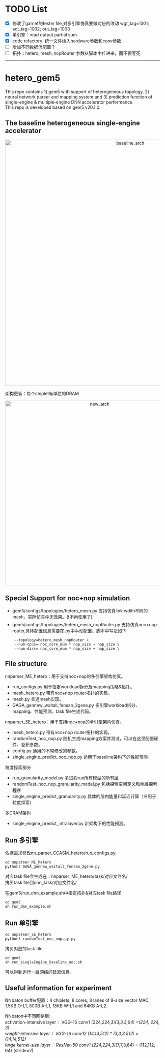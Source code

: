 # TODO List
- [x] 修改了garnet的tester file,对多引擎仿真要做对应的改动 
  wgt_tag=1001; act_tag=1002; out_tag=1003  
- [x] 单引擎：read output partial sum
- [x] code refactory: 统一文件读入hardware参数和conv参数 
- [ ] 增加不同数据流配置？
- [ ] 拓扑：hetero_mesh_nopRouter 参数从脚本中传进来，而不要写死
---
# hetero_gem5

This repo contains 1) gem5 with support of heterogeneous topology, 2) neural network parser and mapping system and 3) prediction function of single-engine & multiple-engine DNN accelerator performance.  
This repo is developed based on gem5 v20.1.0.

## The baseline heterogeneous single-engine accelerator
<div align=center>
<img src="https://github.com/fanfancy/hetero_gem5/blob/main/img/baseline_noc_nop.png" width="800" alt="baseline_arch"/><br/>
</div>

架构更新：每个chiplet有单独的DRAM
<div align=center>
<img src="https://github.com/fanfancy/hetero_gem5/blob/main/img/chiplet.png" width="600" alt="new_arch"/><br/>
</div>

## Special Support for noc+nop simulation
- gem5/configs/topologies/hetero_mesh.py 支持仿真link wdith不同的mesh，实际仿真中无效果。(:exclamation:不再使用了)
- gem5/configs/topologies/hetero_mesh_nopRouter.py 支持仿真noc+nop router,具体配置信息需要在.py中手动配置。脚本中写法如下:
```
	--topology=hetero_mesh_nopRouter \
	--num-cpus= noc_core_num * nop_size + nop_size \
	--num-dirs= noc_core_num * nop_size + nop_size \
```

## File structure
nnparser_ME_hetero：用于支持noc+nop的多引擎架构仿真。
- run_configs.py 用于指定workload拆分及mapping策略&拓扑。
- mesh_hetero.py 带有noc+nop router拓扑的实现。
- mesh.py 普通mesh实现。
- GAGA_gennew_waitall_fensan_2gene.py 多引擎workload拆分、mapping、性能预测、task file生成代码。

nnparser_SE_hetero：用于支持noc+nop的单引擎架构仿真。
- mesh_hetero.py 带有noc+nop router拓扑的实现。
- randomTest_noc_nop.py 随机生成mapping方案并测试，可以在这里配置硬件、卷积参数。
- config.py 通用的不常修改的参数。
- single_engine_predict_noc_nop.py 适用于baseline架构下的性能预测。

粒度探索部分
- run_granularity_model.py 多进程run所有模型的所有层
- randomTest_noc_nop_granularity_model.py 包括探索空间定义和单层探索程序
- single_engine_predict_granularity.py 具体的层内能量和延迟计算（专用于粒度探索）

多DRAM架构
- single_engine_predict_intralayer.py 新架构下的性能预测。

## Run 多引擎
依据需求修改nn_parser_CCASM_hetero/run_configs.py.
```
cd nnparser_ME_hetero
python3 GAGA_gennew_waitall_fensan_2gene.py
```
对应task file会生成在：nnparser_ME_hetero/task/对应文件名/  
拷贝task file到dnn_task/对应文件名/

在gem5/run_dnn_example.sh中指定拓扑&对应task file路径
```
cd gem5
sh run_dnn_example.sh
```

## Run 单引擎
```
cd nnparser_SE_hetero
python3 randomTest_noc_nop.py.py
```
拷贝对应的task file
```
cd gem5
sh run_singleEngine_baseline_noc.sh
```
可以得到运行一层网络的延迟信息。

## Useful information for experiment
NNbaton buffer配置：4 chiplets, 8 cores, 8 lanes of 8-size vector MAC, 1.5KB O-L1, 800B A-L1, 18KB W-L1 and 64KB A-L2.

NNbaton中不同网络层:  
activation-intensive layer： VGG-16 conv1 (224,224,3)*(3,3,3,64) =(224, 224, 3)  
weight-intensive layer： VGG-16 conv12 (14,14,512) * (3,3,3,512) = (14,14,512)   
large kernel-size layer： ResNet-50 conv1 (224,224,3)*(7,7,3,64) = (112,112, 64) (stride=2)  
